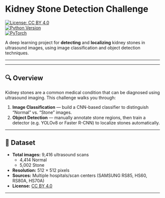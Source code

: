 # Kidney Stone Detection Challenge

[![License: CC BY 4.0](https://img.shields.io/badge/License-CC%20BY%204.0-lightgrey.svg)](https://creativecommons.org/licenses/by/4.0/)  
[![Python Version](https://img.shields.io/badge/python-3.8%2B-blue.svg)](#requirements)  
[![PyTorch](https://img.shields.io/badge/pytorch-1.10%2B-orange.svg)](#requirements)

A deep learning project for **detecting** and **localizing** kidney stones in ultrasound images, using image classification and object detection techniques.

---


---

## 🔍 Overview

Kidney stones are a common medical condition that can be diagnosed using ultrasound imaging. This challenge walks you through:

1. **Image Classification** — build a CNN-based classifier to distinguish “Normal” vs. “Stone” images.  
2. **Object Detection** — manually annotate stone regions, then train a detector (e.g. YOLOv8 or Faster R-CNN) to localize stones automatically.

---

## 📂 Dataset

- **Total images:** 9,416 ultrasound scans  
  - 4,414 Normal  
  - 5,002 Stone  
- **Resolution:** 512 × 512 pixels  
- **Sources:** Multiple hospitals/scan centers (SAMSUNG RS85, HS60, RS80A, HS70A)  
- **License:** [CC BY 4.0](https://creativecommons.org/licenses/by/4.0/)

---